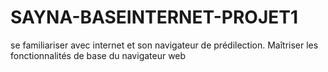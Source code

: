 # SAYNA-BASEINTERNET-PROJET1
se familiariser avec internet et son navigateur de prédilection. Maîtriser les fonctionnalités de base du navigateur web
